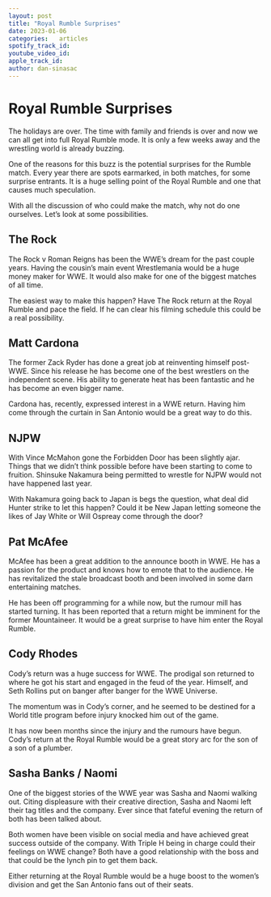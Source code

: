 ```yaml
---
layout: post
title: "Royal Rumble Surprises"
date: 2023-01-06
categories:   articles
spotify_track_id:
youtube_video_id:
apple_track_id:
author: dan-sinasac
---
```

# Royal Rumble Surprises

The holidays are over. The time with family and friends is over and now we can all get into full
Royal Rumble mode. It is only a few weeks away and the wrestling world is already buzzing.

One of the reasons for this buzz is the potential surprises for the Rumble match. Every year
there are spots earmarked, in both matches, for some surprise entrants. It is a huge selling point of the
Royal Rumble and one that causes much speculation.

With all the discussion of who could make the match, why not do one ourselves. Let’s look at
some possibilities.

## The Rock

The Rock v Roman Reigns has been the WWE’s dream for the past couple years. Having the
cousin’s main event Wrestlemania would be a huge money maker for WWE. It would also make for one
of the biggest matches of all time.

The easiest way to make this happen? Have The Rock return at the Royal Rumble and pace the
field. If he can clear his filming schedule this could be a real possibility.

## Matt Cardona

The former Zack Ryder has done a great job at reinventing himself post-WWE. Since his release
he has become one of the best wrestlers on the independent scene. His ability to generate heat has
been fantastic and he has become an even bigger name.

Cardona has, recently, expressed interest in a WWE return. Having him come through the
curtain in San Antonio would be a great way to do this.

## NJPW

With Vince McMahon gone the Forbidden Door has been slightly ajar. Things that we didn’t
think possible before have been starting to come to fruition. Shinsuke Nakamura being permitted to
wrestle for NJPW would not have happened last year.

With Nakamura going back to Japan is begs the question, what deal did Hunter strike to let this
happen? Could it be New Japan letting someone the likes of Jay White or Will Ospreay come through the
door?

## Pat McAfee

McAfee has been a great addition to the announce booth in WWE. He has a passion for the
product and knows how to emote that to the audience. He has revitalized the stale broadcast booth and
been involved in some darn entertaining matches.

He has been off programming for a while now, but the rumour mill has started turning. It has
been reported that a return might be imminent for the former Mountaineer. It would be a great surprise
to have him enter the Royal Rumble.

## Cody Rhodes

Cody’s return was a huge success for WWE. The prodigal son returned to where he got his start
and engaged in the feud of the year. Himself, and Seth Rollins put on banger after banger for the WWE
Universe.

The momentum was in Cody’s corner, and he seemed to be destined for a World title program
before injury knocked him out of the game.

It has now been months since the injury and the rumours have begun. Cody’s return at the Royal
Rumble would be a great story arc for the son of a son of a plumber.

## Sasha Banks / Naomi

One of the biggest stories of the WWE year was Sasha and Naomi walking out. Citing displeasure
with their creative direction, Sasha and Naomi left their tag titles and the company. Ever since that
fateful evening the return of both has been talked about.

Both women have been visible on social media and have achieved great success outside of the
company. With Triple H being in charge could their feelings on WWE change? Both have a good
relationship with the boss and that could be the lynch pin to get them back.

Either returning at the Royal Rumble would be a huge boost to the women’s division and get the
San Antonio fans out of their seats.